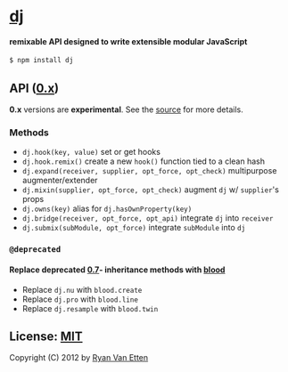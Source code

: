 # [dj](../../)

#### remixable API designed to write extensible modular JavaScript

```sh
$ npm install dj
```

## API ([0.x](../../releases))

<b>0.x</b> versions are **experimental**. See the [source](dj.js) for more details.

### Methods

- `dj.hook(key, value)` set or get hooks
- `dj.hook.remix()` create a new `hook()` function tied to a clean hash
- `dj.expand(receiver, supplier, opt_force, opt_check)` multipurpose augmenter/extender
- `dj.mixin(supplier, opt_force, opt_check)` augment `dj` w/ `supplier`'s props
- `dj.owns(key)` alias for `dj.hasOwnProperty(key)`
- `dj.bridge(receiver, opt_force, opt_api)` integrate `dj` into `receiver`
- `dj.submix(subModule, opt_force)` integrate `subModule` into `dj`

### `@deprecated`

#### Replace deprecated [0.7](../../tree/0.7.4)- inheritance methods with [blood](http://github.com/ryanve/blood)

- Replace `dj.nu` with `blood.create`
- Replace `dj.pro` with `blood.line`
- Replace `dj.resample` with `blood.twin`

## License: [MIT](http://en.wikipedia.org/wiki/MIT_License)

Copyright (C) 2012 by [Ryan Van Etten](https://github.com/ryanve)